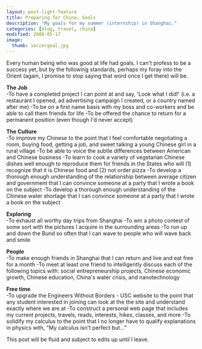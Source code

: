 ```yaml
---
layout: post-light-feature
title: Preparing for China: Goals
description: "My goals for my summer (internship) in Shanghai."
categories: [blog, travel, china]
modified: 2008-05-17
image:
  thumb: soccergoal.jpg
---
```

Every human being who was good at life had goals. I can't profess to be a success yet, but by the following standards, perhaps my foray into the Orient (again, I promise to stop saying that word once I get there) will be.

<strong>The Job</strong><br>
-To have a completed project I can point at and say, 'Look what I did!' (i.e. a restaurant I opened, ad advertising campaign I created, or a country named after me)
-To be on a first name basis with my boss and co-workers and be able to call them friends for life
-To be offered the chance to return for a permanent position (even though I'd never accept)

<strong>The Culture</strong><br>
-To improve my Chinese to the point that I feel comfortable negotiating a room, buying food, getting a job, and sweet talking a young Chinese girl in a rural village
-To be able to voice the subtle differences between American and Chinese business
-To learn to cook a variety of vegetarian Chinese dishes well enough to reproduce them for friends in the States who will (1) recognize that it is Chinese food and (2) not order pizza
-To develop a thorough enough understanding of the relationship between average citizen and government that I can convince someone at a party that I wrote a book on the subject
-To develop a thorough enough understanding of the Chinese water shortage that I can convince someone at a party that I wrote a book on the subject

<strong>Exploring</strong><br>
-To exhaust all worthy day trips from Shanghai
-To win a photo contest of some sort with the pictures I acquire in the surrounding areas
-To run up and down the Bund so often that I can wave to people who will wave back and smile

<strong>People</strong><br>
-To make enough friends in Shanghai that I can return and live and eat free for a month
-To meet at least one friend to intelligently discuss each of the following topics with: social entrepreneurship projects, Chinese economic growth, Chinese education, China's water crisis, and nanotechnology

<strong>Free time</strong><br>
-To upgrade the Engineers Without Borders - USC website to the point that any student interested in joining can look at the the site and understand exactly where we are at
-To construct a personal web page that includes my current projects, travels, reads, interests, hikes, classes, and more
-To solidify my calculus to the point that I no longer have to qualify explanations in physics with, "My calculus isn't perfect but..."

This post will be fluid and subject to edits up until I leave.